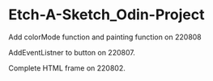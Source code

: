 # Etch-A-Sketch_Odin-Project

Add colorMode function and painting function on 220808

AddEventListner to button on 220807.

Complete HTML frame on 220802.

